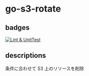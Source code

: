 # go-s3-rotate

## badges

[![Lint & UnitTest](https://github.com/t-mutaguchi-10antz/go-s3-rotate/workflows/lint-and-unittest/badge.svg)](https://github.com/t-mutaguchi-10antz/go-s3-rotate/actions)

## descriptions

条件に合わせて S3 上のリソースを削除
